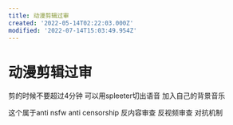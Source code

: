 ```yaml
---
title: 动漫剪辑过审
created: '2022-05-14T02:22:03.000Z'
modified: '2022-07-14T15:03:49.954Z'
---
```


# 动漫剪辑过审

剪的时候不要超过4分钟 可以用spleeter切出语音 加入自己的背景音乐

这个属于anti nsfw anti censorship 反内容审查 反视频审查 对抗机制 
